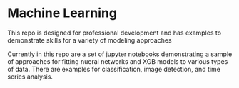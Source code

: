 # Machine Learning

This repo is designed for professional development and has examples to demonstrate skills for a variety of modeling approaches

Currently in this repo are a set of jupyter notebooks demonstrating a sample of approaches for fitting nueral networks and XGB models to various types of data. There are examples for classification, image detection, and time series analysis.
